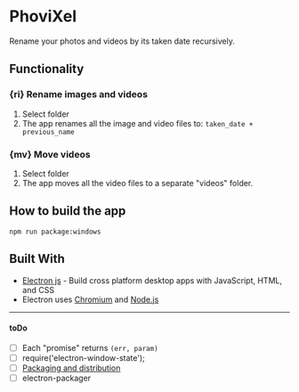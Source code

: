 # PhoviXel

Rename your photos and videos by its taken date recursively.

## Functionality

### {ri} Rename images and videos
1. Select folder
2. The app renames all the image and video files to: `taken_date + previous_name`

### {mv} Move videos
1. Select folder
2. The app moves all the video files to a separate "videos" folder.

## How to build the app

`npm run package:windows`


## Built With

* [Electron js](https://electronjs.org/) - Build cross platform desktop apps with JavaScript, HTML, and CSS
* Electron uses [Chromium](https://www.chromium.org/Home) and [Node.js](https://nodejs.org/)

----------

#### toDo

- [ ] Each "promise" returns `(err, param)`
- [ ] require('electron-window-state');
- [ ] [Packaging and distribution](http://electron.rocks/electron-angular-packing-and-distribution/)
- [ ] electron-packager